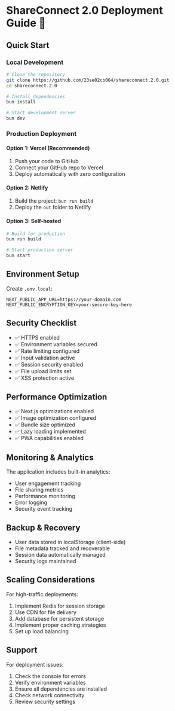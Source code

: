 # ShareConnect 2.0 Deployment Guide 🚀

## Quick Start

### Local Development
```bash
# Clone the repository
git clone https://github.com/23se02cb064/shareconnect.2.0.git
cd shareconnect.2.0

# Install dependencies
bun install

# Start development server
bun dev
```

### Production Deployment

#### Option 1: Vercel (Recommended)
1. Push your code to GitHub
2. Connect your GitHub repo to Vercel
3. Deploy automatically with zero configuration

#### Option 2: Netlify
1. Build the project: `bun run build`
2. Deploy the `out` folder to Netlify

#### Option 3: Self-hosted
```bash
# Build for production
bun run build

# Start production server
bun start
```

## Environment Setup

Create `.env.local`:
```env
NEXT_PUBLIC_APP_URL=https://your-domain.com
NEXT_PUBLIC_ENCRYPTION_KEY=your-secure-key-here
```

## Security Checklist

- ✅ HTTPS enabled
- ✅ Environment variables secured
- ✅ Rate limiting configured
- ✅ Input validation active
- ✅ Session security enabled
- ✅ File upload limits set
- ✅ XSS protection active

## Performance Optimization

- ✅ Next.js optimizations enabled
- ✅ Image optimization configured
- ✅ Bundle size optimized
- ✅ Lazy loading implemented
- ✅ PWA capabilities enabled

## Monitoring & Analytics

The application includes built-in analytics:
- User engagement tracking
- File sharing metrics
- Performance monitoring
- Error logging
- Security event tracking

## Backup & Recovery

- User data stored in localStorage (client-side)
- File metadata tracked and recoverable
- Session data automatically managed
- Security logs maintained

## Scaling Considerations

For high-traffic deployments:
1. Implement Redis for session storage
2. Use CDN for file delivery
3. Add database for persistent storage
4. Implement proper caching strategies
5. Set up load balancing

## Support

For deployment issues:
1. Check the console for errors
2. Verify environment variables
3. Ensure all dependencies are installed
4. Check network connectivity
5. Review security settings
